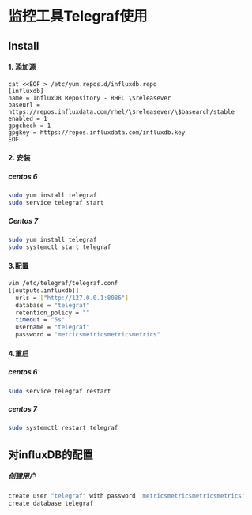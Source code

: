 # 监控工具Telegraf使用



## Install

#### 1. 添加源

```shell
cat <<EOF > /etc/yum.repos.d/influxdb.repo 
[influxdb]
name = InfluxDB Repository - RHEL \$releasever
baseurl = https://repos.influxdata.com/rhel/\$releasever/\$basearch/stable
enabled = 1
gpgcheck = 1
gpgkey = https://repos.influxdata.com/influxdb.key
EOF
```



#### 2. 安装

##### centos 6

```sh
sudo yum install telegraf
sudo service telegraf start
```

##### Centos 7

```sh
sudo yum install telegraf
sudo systemctl start telegraf
```



#### 3.配置

```sh
vim /etc/telegraf/telegraf.conf
[[outputs.influxdb]]
  urls = ["http://127.0.0.1:8086"]
  database = "telegraf"
  retention_policy = ""
  timeout = "5s"
  username = "telegraf"
  password = "metricsmetricsmetricsmetrics"
```



#### 4.重启

##### centos 6

```sh
sudo service telegraf restart
```

##### centos 7

```sh
sudo systemctl restart telegraf
```



## 对influxDB的配置

##### 创建用户

```sh
create user "telegraf" with password 'metricsmetricsmetricsmetrics'
create database telegraf
```

